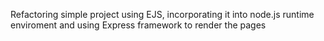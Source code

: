 Refactoring simple project using EJS, incorporating it into node.js runtime enviroment and using Express framework to render the pages
